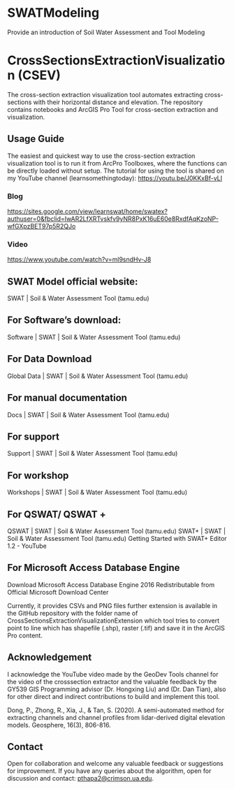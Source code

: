 # SWATModeling
Provide an introduction of Soil Water Assessment and Tool Modeling

# CrossSectionsExtractionVisualization (CSEV)
The cross-section extraction visualization tool automates extracting cross-sections with their horizontal distance and elevation. The repository contains notebooks and ArcGIS Pro Tool for cross-section extraction and visualization.

## Usage Guide
The easiest and quickest way to use the cross-section extraction visualization tool is to run it from ArcPro Toolboxes, where the functions can be directly loaded without setup. The tutorial for using the tool is shared on my YouTube channel (learnsomethingtoday): https://youtu.be/J0KKxBf-vLI

### Blog
https://sites.google.com/view/learnswat/home/swatex?authuser=0&fbclid=IwAR2LfXRTvskfv9yNR8PxK16uE60e8RxdfAqKzoNP-wfGXpzBET97p5R2QJo

### Video
https://www.youtube.com/watch?v=ml9sndHv-J8

## SWAT Model official website:
SWAT | Soil & Water Assessment Tool (tamu.edu)

## For Software’s download:
Software | SWAT | Soil & Water Assessment Tool (tamu.edu)

## For Data Download
Global Data | SWAT | Soil & Water Assessment Tool (tamu.edu)

## For manual documentation
Docs | SWAT | Soil & Water Assessment Tool (tamu.edu)

## For support
Support | SWAT | Soil & Water Assessment Tool (tamu.edu)

## For workshop
Workshops | SWAT | Soil & Water Assessment Tool (tamu.edu)

## For QSWAT/ QSWAT +
QSWAT | SWAT | Soil & Water Assessment Tool (tamu.edu)
SWAT+ | SWAT | Soil & Water Assessment Tool (tamu.edu)
Getting Started with SWAT+ Editor 1.2 - YouTube

## For Microsoft Access Database Engine
Download Microsoft Access Database Engine 2016 Redistributable from Official Microsoft Download Center

Currently, it provides CSVs and PNG files further extension is available in the GitHub repository with the folder name of CrossSectionsExtractionVisualizationExtension which tool tries to convert point to line which has shapefile (.shp), raster (.tif) and save it in the ArcGIS Pro content.

## Acknowledgement
I acknowledge the YouTube video made by the GeoDev Tools channel for the video of the crosssection extractor and the valuable feedback by the GY539 GIS Programming  advisor (Dr. Hongxing Liu) and (Dr. Dan Tian), also for other direct and indirect contributions to build and implement this tool.

Dong, P., Zhong, R., Xia, J., & Tan, S. (2020). A semi-automated method for extracting channels and channel profiles from lidar-derived digital elevation models. Geosphere, 16(3), 806-816.

## Contact
Open for collaboration and welcome any valuable feedback or suggestions for improvement. If you have any queries about the algorithm, open for discussion and contact:
pthapa2@crimson.ua.edu.
